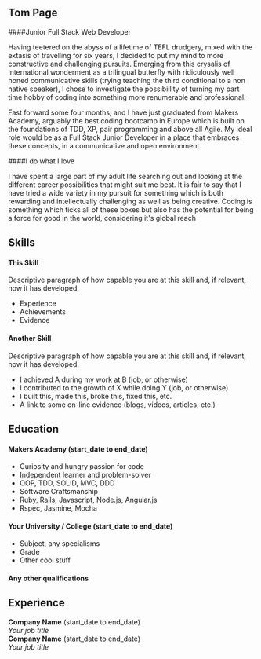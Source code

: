 ## Tom Page

####Junior Full Stack Web Developer

Having teetered on the abyss of a lifetime of TEFL drudgery, mixed with the extasis of travelling for six years, I decided to put my mind to more constructive and challenging pursuits. Emerging from this crysalis of international wonderment as a trilingual butterfly with ridiculously well honed communicative skills (trying teaching the third conditional to a non native speaker), I chose to investigate the possibiility of turning my part time hobby of coding into something more renumerable and professional.


Fast forward some four months, and I have just graduated from Makers Academy, arguably the best coding bootcamp in Europe which is built on the foundations of TDD, XP, pair programming and above all Agile. My ideal role would be as a Full Stack Junior Developer in a place that embraces these concepts, in a communicative and open environment.

####I do what I love

I have spent a large part of my adult life searching out and looking at the different career possibilities that might suit me best. It is fair to say that I have tried a wide variety in my pursuit for something which is both rewarding and intellectually challenging as well as being creative. Coding is something which ticks all of these boxes but also has the potential for being a force for good in the world, considering it's global reach 


## Skills

#### This Skill

Descriptive paragraph of how capable you are at this skill and, if relevant, how it has developed.

- Experience
- Achievements
- Evidence

#### Another Skill

Descriptive paragraph of how capable you are at this skill and, if relevant, how it has developed.

- I achieved A during my work at B (job, or otherwise)
- I contributed to the growth of X while doing Y (job, or otherwise)
- I built this, made this, broke this, fixed this, etc.
- A link to some on-line evidence (blogs, videos, articles, etc.)

## Education

#### Makers Academy (start_date to end_date)

- Curiosity and hungry passion for code
- Independent learner and problem-solver
- OOP, TDD, SOLID, MVC, DDD
- Software Craftsmanship
- Ruby, Rails, Javascript, Node.js, Angular.js
- Rspec, Jasmine, Mocha

#### Your University / College (start_date to end_date)

- Subject, any specialisms
- Grade
- Other cool stuff

#### Any other qualifications

## Experience

**Company Name** (start_date to end_date)    
*Your job title*  
**Company Name** (start_date to end_date)   
*Your job title*  
